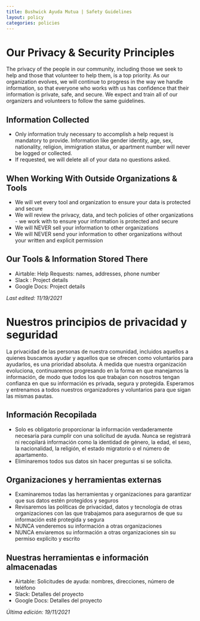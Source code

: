 ```yaml
---
title: Bushwick Ayuda Mutua | Safety Guidelines
layout: policy
categories: policies
---
```


<div class="eng lang-text active" markdown="1">

# Our Privacy & Security Principles 

The privacy of the people in our community, including those we seek to help and those that volunteer to help them, is a top priority. As our organization evolves, we will continue to progress in the way we handle information, so that everyone who works with us has confidence that their information is private, safe, and secure. We expect and train all of our organizers and volunteers to follow the same guidelines.

## Information Collected

- Only information truly necessary to accomplish a help request is mandatory to provide. Information like gender identity, age, sex, nationality, religion, immigration status, or apartment number will never be logged or collected.
- If requested, we will delete all of your data no questions asked.

## When Working With Outside Organizations & Tools
- We will vet every tool and organization to ensure your data is protected and secure 
- We will review the privacy, data, and tech policies of other organizations - we work with to ensure your information is protected and secure
- We will NEVER sell your information to other organizations
- We will NEVER send your information to other organizations without your written and explicit permission 

## Our Tools & Information Stored There
- Airtable: Help Requests: names, addresses, phone number
- Slack : Project details
- Google Docs: Project details 

_Last edited: 11/19/2021_

</div>

<div class="span lang-text" markdown="1">

# Nuestros principios de privacidad y seguridad

La privacidad de las personas de nuestra comunidad, incluidos aquellos a quienes buscamos ayudar y aquellos que se ofrecen como voluntarios para ayudarlos, es una prioridad absoluta. A medida que nuestra organización evoluciona, continuaremos progresando en la forma en que manejamos la información, de modo que todos los que trabajan con nosotros tengan confianza en que su información es privada, segura y protegida. Esperamos y entrenamos a todos nuestros organizadores y voluntarios para que sigan las mismas pautas.

## Información Recopilada
- Solo es obligatorio proporcionar la información verdaderamente necesaria para cumplir con una solicitud de ayuda. Nunca se registrará ni recopilará información como la identidad de género, la edad, el sexo, la nacionalidad, la religión, el estado migratorio o el número de apartamento.
- Eliminaremos todos sus datos sin hacer preguntas si se solicita.

## Organizaciones y herramientas externas
- Examinaremos todas las herramientas y organizaciones para garantizar que sus datos estén protegidos y seguros
- Revisaremos las políticas de privacidad, datos y tecnología de otras organizaciones con las que trabajamos para asegurarnos de que su información esté protegida y segura
- NUNCA venderemos su información a otras organizaciones
- NUNCA enviaremos su información a otras organizaciones sin su permiso explícito y  escrito

## Nuestras herramientas e información almacenadas
- Airtable: Solicitudes de ayuda: nombres, direcciones, número de teléfono
- Slack: Detalles del proyecto
- Google Docs: Detalles del proyecto

_Última edición: 19/11/2021_

</div>